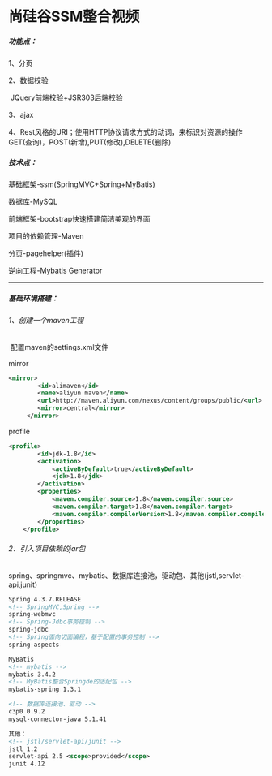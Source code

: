 # 尚硅谷SSM整合视频



##### 功能点：

1、分页

2、数据校验

​	JQuery前端校验+JSR303后端校验

3、ajax

4、Rest风格的URI；使用HTTP协议请求方式的动词，来标识对资源的操作GET(查询)，POST(新增),PUT(修改),DELETE(删除)

##### 技术点：

基础框架-ssm(SpringMVC+Spring+MyBatis)

数据库-MySQL

前端框架-bootstrap快速搭建简洁美观的界面

项目的依赖管理-Maven

分页-pagehelper(插件)

逆向工程-Mybatis Generator

<hr>

##### 基础环境搭建：

###### 1、创建一个maven工程

​	配置maven的settings.xml文件

mirror

```xml
<mirror>
		<id>alimaven</id>
		<name>aliyun maven</name>
		<url>http://maven.aliyun.com/nexus/content/groups/public/<url>
		<mirror>central</mirror>
	 </mirror>
```

profile

```xml
<profile>    
		<id>jdk-1.8</id>    
		<activation>    
			<activeByDefault>true</activeByDefault>    
			<jdk>1.8</jdk>    
		</activation>    
		<properties>    
			<maven.compiler.source>1.8</maven.compiler.source>    
			<maven.compiler.target>1.8</maven.compiler.target>    
			<maven.compiler.compilerVersion>1.8</maven.compiler.compilerVersion>    
		</properties>    
	</profile>
```

###### 2、引入项目依赖的jar包

spring、springmvc、mybatis、数据库连接池，驱动包、其他(jstl,servlet-api,junit)

[mave仓库]: https://mvnrepository.com/

```xml
Spring 4.3.7.RELEASE
<!-- SpringMVC,Spring -->
spring-webmvc
<!-- Spring-Jdbc事务控制 -->
spring-jdbc
<!-- Spring面向切面编程，基于配置的事务控制 -->
spring-aspects
```

```xml
MyBatis
<!-- mybatis -->
mybatis 3.4.2
<!-- MyBatis整合Springde的适配包 -->
mybatis-spring 1.3.1
```

```xml
<!-- 数据库连接池、驱动 -->
c3p0 0.9.2
mysql-connector-java 5.1.41
```

```xml
其他：
<!-- jstl/servlet-api/junit -->
jstl 1.2
servlet-api 2.5	<scope>provided</scope>
junit 4.12
```

